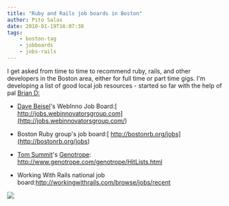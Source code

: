 ```yaml
---
title: "Ruby and Rails job boards in Boston"
author: Pito Salas
date: 2010-01-19T16:07:38
tags:
    - boston-tag
    - jobboards
    - jobs-rails
---
```




I get asked from time to time to recommend ruby, rails, and other developers
in the Boston area, either for full time or part time gigs. I'm developing a
list of good local job resources - started so far with the help of pal [Brian
D:](<http://hybernaut.com/>)

  * [Dave Beisel](<http://www.genuinevc.com/>)'s WebInno Job Board:[ http://jobs.webinnovatorsgroup.com](<http://jobs.webinnovatorsgroup.com/>)

  * Boston Ruby group's job board:[ http://bostonrb.org/jobs](<http://bostonrb.org/jobs>)

  * [Tom Summit](<http://www.linkedin.com/in/tsummit>)'s [Genotrope](<http://www.genotrope.com/genotrope/>): <http://www.genotrope.com/genotrope/HitLists.html>

  * Working With Rails national job board:<http://workingwithrails.com/browse/jobs/recent>

![](https://i0.wp.com/img.zemanta.com/pixy.gif?w=584)


